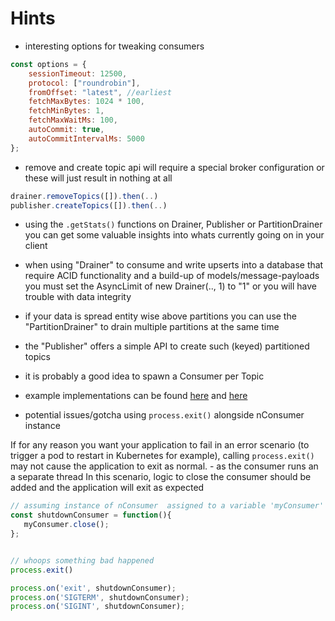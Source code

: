 # Hints

- interesting options for tweaking consumers

```javascript
const options = {
    sessionTimeout: 12500,
    protocol: ["roundrobin"],
    fromOffset: "latest", //earliest
    fetchMaxBytes: 1024 * 100,
    fetchMinBytes: 1,
    fetchMaxWaitMs: 100,
    autoCommit: true,
    autoCommitIntervalMs: 5000
};
```

- remove and create topic api will require a special broker configuration
or these will just result in nothing at all

```javascript
drainer.removeTopics([]).then(..)
publisher.createTopics([]).then(..)
```

- using the `.getStats()` functions on Drainer, Publisher or 
PartitionDrainer you can get some valuable insights into whats
currently going on in your client

- when using "Drainer" to consume and write upserts into a database
that require ACID functionality and a build-up of models/message-payloads
you must set the AsyncLimit of new Drainer(.., 1) to "1" or you will
have trouble with data integrity

- if your data is spread entity wise above partitions you can use the
"PartitionDrainer" to drain multiple partitions at the same time

- the "Publisher" offers a simple API to create such (keyed) partitioned
topics

- it is probably a good idea to spawn a Consumer per Topic

- example implementations can be found [here](https://github.com/nodefluent/kafka-streams/blob/master/lib/KafkaClient.js) 
and [here](https://github.com/nodefluent/kafka-connect/blob/master/lib)

- potential issues/gotcha using `process.exit()` alongside nConsumer instance  

If for any reason you want your application to fail in an error scenario (to trigger a pod to restart in Kubernetes for example), calling `process.exit()` may not cause the application to exit as normal. \- as the consumer runs an a separate thread
In this scenario, logic to close the consumer should be added and the application will exit as expected

```javascript
// assuming instance of nConsumer  assigned to a variable 'myConsumer'
const shutdownConsumer = function(){
   myConsumer.close();
};


// whoops something bad happened
process.exit()

process.on('exit', shutdownConsumer);
process.on('SIGTERM', shutdownConsumer);
process.on('SIGINT', shutdownConsumer);

``` 
